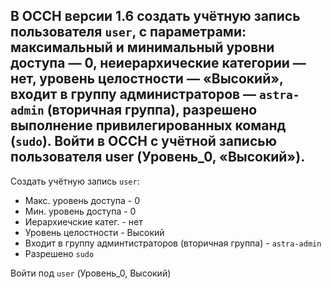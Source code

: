 ## В ОССН версии 1.6 создать учётную запись пользователя `user`, с параметрами: максимальный и минимальный уровни доступа — 0, неиерархические категории — нет, уровень целостности — «Высокий», входит в группу администраторов — `astra-admin` (вторичная группа), разрешено выполнение привилегированных команд (`sudo`). Войти в ОССН с учётной записью пользователя user (Уровень_0, «Высокий»).

Создать учётную запись `user`: 
- Макс. уровень доступа - 0
- Мин. уровень доступа - 0
- Иерархиечские катег. - нет
- Уровень целостности - Высокий
- Входит в группу админтистраторов (вторичная группа) - `astra-admin`
- Разрешено `sudo`

Войти под `user` (Уровень_0, Высокий)